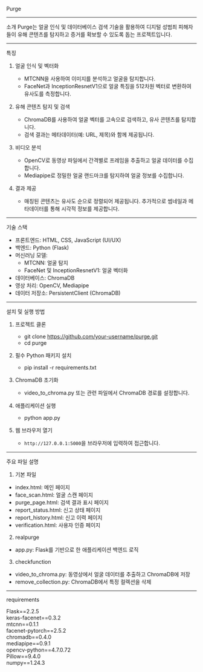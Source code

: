 Purge

---
소개 
Purge는 얼굴 인식 및 데이터베이스 검색 기술을 활용하여 디지털 성범죄 피해자들이 유해 콘텐츠를 탐지하고 증거를 확보할 수 있도록 돕는 프로젝트입니다.

---
특징

1. 얼굴 인식 및 벡터화  
   - MTCNN을 사용하여 이미지를 분석하고 얼굴을 탐지합니다.  
   - FaceNet과 InceptionResnetV1으로 얼굴 특징을 512차원 벡터로 변환하여 유사도를 측정합니다.  

2. 유해 콘텐츠 탐지 및 검색  
   - ChromaDB를 사용하여 얼굴 벡터를 고속으로 검색하고, 유사 콘텐츠를 탐지합니다.  
   - 검색 결과는 메타데이터(예: URL, 제목)와 함께 제공됩니다.  

3. 비디오 분석  
   - OpenCV로 동영상 파일에서 간격별로 프레임을 추출하고 얼굴 데이터를 수집합니다.  
   - Mediapipe로 정밀한 얼굴 랜드마크를 탐지하여 얼굴 정보를 수집합니다.  

4. 결과 제공  
   - 매칭된 콘텐츠는 유사도 순으로 정렬되어 제공됩니다. 추가적으로 썸네일과 메타데이터를 통해 시각적 정보를 제공합니다.  

---
기술 스택 

- 프론트엔드: HTML, CSS, JavaScript (UI/UX)  
- 백엔드: Python (Flask)  
- 머신러닝 모델:  
  - MTCNN: 얼굴 탐지  
  - FaceNet 및 InceptionResnetV1: 얼굴 벡터화  
- 데이터베이스: ChromaDB  
- 영상 처리: OpenCV, Mediapipe  
- 데이터 저장소: PersistentClient (ChromaDB)  

---
설치 및 실행 방법

1. 프로젝트 클론  
   - git clone https://github.com/your-username/purge.git
   - cd purge

2. 필수 Python 패키지 설치  
   - pip install -r requirements.txt

3. ChromaDB 초기화  
   - video_to_chroma.py 또는 관련 파일에서 ChromaDB 경로를 설정합니다.  

4. 애플리케이션 실행  
   - python app.py

5. 웹 브라우저 열기  
   - `http://127.0.0.1:5000`을 브라우저에 입력하여 접근합니다.  

---
주요 파일 설명

1. 기본 파일
- index.html: 메인 페이지
- face_scan.html: 얼굴 스캔 페이지
- purge_page.html: 검색 결과 표시 페이지
- report_status.html: 신고 상태 페이지
- report_history.html: 신고 이력 페이지
- verification.html: 사용자 인증 페이지


2. realpurge
- app.py: Flask를 기반으로 한 애플리케이션 백엔드 로직

3. checkfunction
- video_to_chroma.py: 동영상에서 얼굴 데이터를 추출하고 ChromaDB에 저장
- remove_collection.py: ChromaDB에서 특정 컬렉션을 삭제

---
requirements

Flask==2.2.5  
keras-facenet==0.3.2  
mtcnn==0.1.1  
facenet-pytorch==2.5.2  
chromadb==0.4.0  
mediapipe==0.9.1  
opencv-python==4.7.0.72  
Pillow==9.4.0  
numpy==1.24.3
